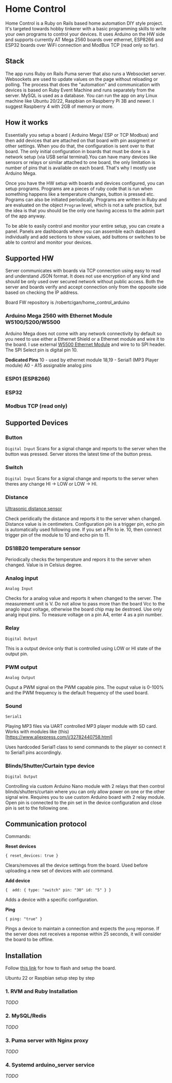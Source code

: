 # Home Control

Home Control is a Ruby on Rails based home automation DIY style project. It's targeted towards hobby tinkerer with a basic programming skills to write your own programs to control your devices. It uses Arduino on the HW side and supports currently AT Mega 2560 boards over ethernet,  ESP8266 and ESP32 boards over WiFi connection and ModBus TCP (read only so far).

## Stack

The app runs Ruby on Rails Puma server that also runs a Websocket server. Websockets are used to update values on the page without reloading or polling.
The process that does the "automation" and communication with devices is based on Ruby Event Machine and runs separately from the server. MySQL is used as a database. You can run the app on any Linux machine like Ubuntu 20/22, Raspbian on Raspberry Pi 3B and newer. I suggest Raspberry 4 with 2GB of memory or more. 

## How it works

Essentially you setup a board ( Arduino Mega/ ESP or TCP Modbus) and then add devices that are attached on that board with pin assigment or other settings. When you do that, the configuration is sent over to that board. The only initial configuration in boards that must be done is a network setup (via USB serial terminal).You can have many devices like sensors or relays or similar attached to one board, the only limitation is number of pins that is available on each board. That's why I mostly use Arduino Mega. 

Once you have the HW setup with boards and devices configured, you can setup programs. Programs are a pieces of ruby code that is run when something happens like a temperature changes, button is pressed etc. Pograms can also be initiated periodically. Programs are written in Ruby and are evaluated on the object `Program` level, which is not a safe practice, but the idea is that you should be the only one having access to the admin part of the app anyway.

To be able to easily control and monitor your entire setup, you can create a panel. Panels are dashboards where you can assemble each dasboard individually and add sections to show values, add buttons or switches to be able to control and monitor your devices.

## Supported HW

Server communicates with boards via TCP connection using easy to read and understand JSON format. It does not use encryption of any kind and should be only used over secured network without public access. Both the server and boards verify and accept connection only from the opposite side based on checking the IP address.

Board FW repository is /robertcigan/home_control_arduino

### Arduino Mega 2560 with Ethernet Module W5100/5200/W5500

Arduino Mega does not come with any network connectivity by default so you need to use either a Ethernet Shield or a Ethernet module and wire it to the board. I use external [W5500 Ethernet Module](https://www.google.com/search?q=W5500+Ethernet+Network+Module&oq=W5500+Ethernet+Network+Module&gs_lcrp=EgZjaHJvbWUyCwgAEEUYExg5GIAEMgoIARAAGBMYFhgeMgoIAhAAGIAEGKIEMgoIAxAAGIAEGKIEMgoIBBAAGIAEGKIEMgoIBRAAGIAEGKIEMgYIBhBFGD3SAQczMTdqMGo0qAIAsAIB&sourceid=chrome&ie=UTF-8) and wire to to SPI header. The SPI Select pin is digital pin 10. 

__Dedicated Pins__
10 - used by ethernet module
18,19 - Serial1 (MP3 Player module)
A0 - A15 assignable analog pins

### ESP01 (ESP8266)

### ESP32

### Modbus TCP (read only)

## Supported Devices

### Button

`Digital Input` 
Scans for a signal change and reports to the server when the button was pressed. Server stores the latest time of the button press. 

### Switch

`Digital Input`
Scans for a signal change and reports to the server when theres any change HI -> LOW or LOW -> HI. 

### Distance
[Ultrasonic distance sensor](https://projecthub.arduino.cc/Isaac100/getting-started-with-the-hc-sr04-ultrasonic-sensor-7cabe1) 

Check peridically the distance and reports it to the server when changed. Distance value is in centimeters. Configuration pin is a trigger pin, echo pin is automatically used following one. If you set a Pin to ie. 10, then connect trigger pin  of the module to 10 and echo pin to 11. 

### DS18B20 temperature sensor

Periodically checks the temperature and repors it to the server when changed. Value is in Celsius degree.

### Analog input
`Analog Input`

Checks for a analog value and reports it when changed to the server. The measurement unit is V. Do not allow to pass more than the board Vcc to the anaglo input voltage, otherwise the board chip may be destroed. Use only analg input pins. To measure voltage on a pin A4, enter 4 as a pin number. 

### Relay
`Digital Output`

This is a output device only that is controlled using LOW or HI state of the output pin. 

### PWM output
`Analog Output`

Ouput a PWM signal on the PWM capable pins. The ouput value is 0-100% and the PWM frequency is the default frequency of the used board.

### Sound
`Serial1`

Playing MP3 files via UART controlled MP3 player module with SD card. Works with modules like (this)[https://www.aliexpress.com/i/32782440758.html]

Uses hardcoded Serial1 class to send commands to the player so connect it to Serial1 pins accordingly.

### Blinds/Shutter/Curtain type device
`Digital Output`

Controlling via custom Arduino Nano module with 2 relays that then control blinds/shutters/curtain where you can only allow power on one or the other signal wire. Requires you to use custom Arduino board with 2 relay module. Open pin is connected to the pin set in the device configuration and close pin is set to the following one. 

## Communication protocol

Commands:

__Reset devices__

`{ reset_devices: true }`

Clears/removes all the device settings from the board. Used before uploading a new set of devices with `add` command.

__Add device__

`{ 
  add:
  {
    type: "switch"
    pin: "30"
    id: "5"
  }
}`

Adds a device with a specific configuration. 

__Ping__

`{ ping: "true" }`

Pings a device to maintain a connection and expects the `pong` reponse. If the server does not receives a reponse within 25 seconds, it will consider the board to be offline.

## Installation

Follow [this link](/robertcigan/home_control_arduino) for how to flash and setup the board.

Ubuntu 22 or Raspbian setup step by step

### 1. RVM and Ruby Installation
_TODO_

### 2. MySQL/Redis
_TODO_

### 3. Puma server with Nginx proxy
_TODO_

### 4. Systemd arduino_server service
_TODO_

